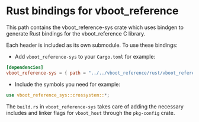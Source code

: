 # Rust bindings for vboot_reference

This path contains the vboot_reference-sys crate which uses bindgen to generate
Rust bindings for the vboot_reference C library.

Each header is included as its own submodule. To use these bindings:
 * Add `vboot_reference-sys` to your `Cargo.toml` for example:
```toml
[dependencies]
vboot_reference-sys = { path = "../../vboot_reference/rust/vboot_reference-sys" }
```
 * Include the symbols you need for example:
```rust
use vboot_reference_sys::crossystem::*;
```

The `build.rs` in `vboot_reference-sys` takes care of adding the necessary
includes and linker flags for `vboot_host` through the `pkg-config` crate.
